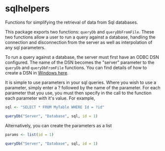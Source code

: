 # sqlhelpers

Functions for simplifying the retrieval of data from Sql databases.

This package exports two functions: `queryDb` and `queryDbFromFile`.
These two functions allow a user to run a query against a database,
handling the connection and disconnection from the server as well as
interpolation of any sql parameters.

To run a query against a database, the server must first have an ODBC
DSN configured. The name of the DSN becomes the "server" parameter
to the `queryDb` and `queryDbFromFile` functions. You can find
details of how to create a DSN in [Windows here](https://docs.microsoft.com/en-us/sql/relational-databases/native-client-odbc-how-to/configuring-the-sql-server-odbc-driver-add-a-data-source?view=sql-server-2017).

It is simple to use parameters in your sql queries. Where you wish to
use a parameter, simply enter a ? followed by the name of the parameter.
For each parameter that you use, you must then specify in the call to
the function each parameter with it's value. For example,

```R
sql <- "SELECT * FROM MyTable WHERE Id = ?id"

queryDb("Server", "Database", sql, id = 1)
```

Alternatively, you can create the parameters as a list

```R
params <- list(id = 1)

queryDb("Server", "Database", sql, id = 1)
```
